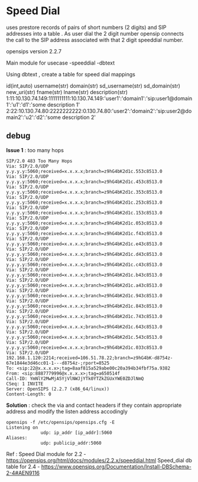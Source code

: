 # Speed Dial 

uses prestore records of pairs of short numbers (2 digits) and SIP addresses into a table . As user dial the 2 digit number opensip connects the call to the SIP address associated with that 2 digit speeddial number.

opensips version 2.2.7

Main module for usecase 
-speeddial
-dbtext

Using dbtext , create a table for speed dial mappings 

id(int,auto) username(str) domain(str) sd_username(str) sd_domain(str) new_uri(str) fname(str) lname(str) description(str)
1:11:10.130.74.149:1111111111:10.130.74.149:'user1':'domain1':'sip:user1@domain1':'u1':'d1':'some description 1'
2:22:10.130.74.80:2222222222:0.130.74.80:'user2':'domain2':'sip:user2@domain2':'u2':'d2':'some description 2'

## debug 

**Issue 1** : too many hops 
```
SIP/2.0 483 Too Many Hops
Via: SIP/2.0/UDP y.y.y.y:5060;received=x.x.x.x;branch=z9hG4bK2d1c.553c8513.0
Via: SIP/2.0/UDP y.y.y.y:5060;received=x.x.x.x;branch=z9hG4bK2d1c.453c8513.0
Via: SIP/2.0/UDP y.y.y.y:5060;received=x.x.x.x;branch=z9hG4bK2d1c.353c8513.0
Via: SIP/2.0/UDP y.y.y.y:5060;received=x.x.x.x;branch=z9hG4bK2d1c.253c8513.0
Via: SIP/2.0/UDP y.y.y.y:5060;received=x.x.x.x;branch=z9hG4bK2d1c.153c8513.0
Via: SIP/2.0/UDP y.y.y.y:5060;received=x.x.x.x;branch=z9hG4bK2d1c.053c8513.0
Via: SIP/2.0/UDP y.y.y.y:5060;received=x.x.x.x;branch=z9hG4bK2d1c.f43c8513.0
Via: SIP/2.0/UDP y.y.y.y:5060;received=x.x.x.x;branch=z9hG4bK2d1c.e43c8513.0
Via: SIP/2.0/UDP y.y.y.y:5060;received=x.x.x.x;branch=z9hG4bK2d1c.d43c8513.0
Via: SIP/2.0/UDP y.y.y.y:5060;received=x.x.x.x;branch=z9hG4bK2d1c.c43c8513.0
Via: SIP/2.0/UDP y.y.y.y:5060;received=x.x.x.x;branch=z9hG4bK2d1c.b43c8513.0
Via: SIP/2.0/UDP y.y.y.y:5060;received=x.x.x.x;branch=z9hG4bK2d1c.a43c8513.0
Via: SIP/2.0/UDP y.y.y.y:5060;received=x.x.x.x;branch=z9hG4bK2d1c.943c8513.0
Via: SIP/2.0/UDP y.y.y.y:5060;received=x.x.x.x;branch=z9hG4bK2d1c.843c8513.0
Via: SIP/2.0/UDP y.y.y.y:5060;received=x.x.x.x;branch=z9hG4bK2d1c.743c8513.0
Via: SIP/2.0/UDP y.y.y.y:5060;received=x.x.x.x;branch=z9hG4bK2d1c.643c8513.0
Via: SIP/2.0/UDP y.y.y.y:5060;received=x.x.x.x;branch=z9hG4bK2d1c.543c8513.0
Via: SIP/2.0/UDP y.y.y.y:5060;received=x.x.x.x;branch=z9hG4bK2d1c.033c8513.0
Via: SIP/2.0/UDP 192.168.1.120:2214;received=106.51.78.22;branch=z9hG4bK-d8754z-67e1844e3d46cc01-1---d8754z-;rport=8525
To: <sip:22@x.x.x.x>;tag=8aaf815a529abe00c20a394b34fbf75a.9382
From: <sip:8887779996@x.x.x.x>;tag=a650514f
Call-ID: YmNlY2MwMjA5YjVlNWJjYTk0YTZkZGUxYWE0ZDJlNmQ
CSeq: 1 INVITE
Server: OpenSIPS (2.2.7 (x86_64/linux))
Content-Length: 0
```
**Solution** : check the via and contact headers if they contain appropriate address and modify the listen address accodingly
```
opensips -f /etc/opensips/opensips.cfg -E 
Listening on 
             udp: ip_addr [ip_addr]:5060
Aliases: 
             udp: publicip_addr:5060
```

Ref : 
Speed Dial module for 2.2 - https://opensips.org/html/docs/modules/2.2.x/speeddial.html
Speed_dial db table for 2.4 - https://www.opensips.org/Documentation/Install-DBSchema-2-4#AEN9116
